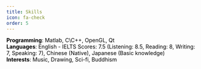 ```yaml
---
title: Skills
icon: fa-check
order: 5
---
```


<p style="color:black"><span style="font-weight:bold">Programming</span>: Matlab, C\C++, OpenGL, Qt<br>
  <span style="font-weight:bold">Languages</span>: English - IELTS Scores: 7.5 (Listening: 8.5, Reading: 8, Writing: 7, Speaking: 7), Chinese (Native), Japanese (Basic knowledge)<br>
<span style="font-weight:bold">Interests</span>: Music, Drawing, Sci-fi, Buddhism
</p>  
